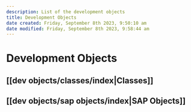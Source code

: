 ```yaml
---
description: List of the development objects
title: Development Objects
date created: Friday, September 8th 2023, 9:50:10 am
date modified: Friday, September 8th 2023, 9:58:44 am
---
```

# Development Objects

## [[dev objects/classes/index|Classes]]

## [[dev objects/sap objects/index|SAP Objects]]

